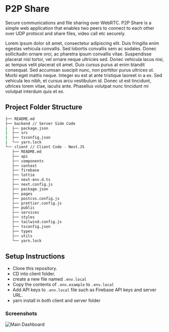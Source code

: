 # P2P Share

Secure communications and file sharing over WebRTC. P2P Share is a simple web application that enables two peers to connect to each other over UDP protocol and share files, video call etc securely.

Lorem ipsum dolor sit amet, consectetur adipiscing elit. Duis fringilla enim egestas vehicula convallis. Sed lobortis convallis sem ac sodales. Donec sollicitudin ornare orci, ac pharetra ipsum convallis vitae. Suspendisse placerat nisl tortor, vel ornare neque ultricies sed. Donec vehicula lacus nisi, ac tempus velit placerat sit amet. Duis cursus purus at enim blandit consequat. Sed accumsan suscipit nunc, non porttitor purus ultrices ut. Morbi eget mattis neque. Integer eu est at ante tristique laoreet in a ex. Sed vehicula leo nibh, et cursus arcu vestibulum id. Donec ut est tincidunt, ultrices lorem vitae, iaculis ante. Phasellus volutpat nunc tincidunt mi volutpat interdum quis et ex.

## Project Folder Structure

```bash
├── README.md
├── backend // Server Side Code
|  ├── package.json
|  ├── src
|  ├── tsconfig.json
|  └── yarn.lock
└── client // Client Code - Next.JS
   ├── README.md
   ├── api
   ├── components
   ├── context
   ├── firebase
   ├── lottie
   ├── next-env.d.ts
   ├── next.config.js
   ├── package.json
   ├── pages
   ├── postcss.config.js
   ├── prettier.config.js
   ├── public
   ├── services
   ├── styles
   ├── tailwind.config.js
   ├── tsconfig.json
   ├── types
   ├── utils
   └── yarn.lock
```

## Setup Instructions

- Clone this repository.
- CD into client folder.
- create a new file named ```.env.local```
- Copy the contents of ```.env.example``` to ```.env.local```
- Add API keys to ```.env.local``` file such as Firebase API keys and server URL.
- yarn install in both client and server folder

### Screenshots

![Main Dashboard](https://raw.githubusercontent.com/piyushgarg-dev/P2PShare/main/assets/images/ConnectMeP2P.png)
